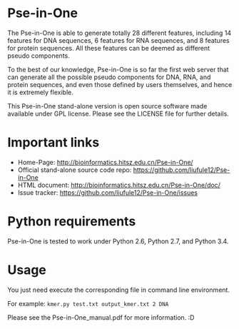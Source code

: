 Pse-in-One
==========

The Pse-in-One is able to generate totally 28 different features, including 14 features for DNA sequences, 6 features for RNA sequences, and 8 features for protein sequences. All these features can be deemed as different pseudo components.

To the best of our knowledge, Pse-in-One is so far the first web server that can generate all the possible pseudo components for DNA, RNA, and protein sequences, and even those defined by users themselves, and hence it is extremely flexible.

This Pse-in-One stand-alone version is open source software made available under GPL license. Please see the LICENSE file for further details.


Important links
===============

* Home-Page: http://bioinformatics.hitsz.edu.cn/Pse-in-One/
* Official stand-alone source code repo: https://github.com/liufule12/Pse-in-One
* HTML document: http://bioinformatics.hitsz.edu.cn/Pse-in-One/doc/
* Issue tracker: https://github.com/liufule12/Pse-in-One/issues


Python requirements
===================

Pse-in-One is tested to work under Python 2.6, Python 2.7, and Python 3.4.


Usage
=====

You just need execute the corresponding file in command line environment.

For example: `kmer.py test.txt output_kmer.txt 2 DNA`

Please see the Pse-in-One_manual.pdf for more information. :D
